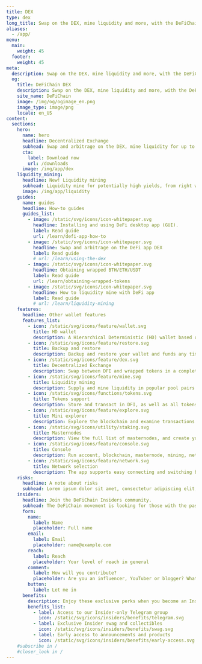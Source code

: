 ```yaml
---
title: DEX
type: dex
long_title: Swap on the DEX, mine liquidity and more, with the DeFiChain wallet app. Available for Windows, macOS and Linux.
aliases:
  - /app/
menu:
  main:
    weight: 45
  footer:
    weight: 45
meta:
  description: Swap on the DEX, mine liquidity and more, with the DeFiChain wallet app. Available for Windows, macOS and Linux.
  og:
    title: DeFiChain DEX
    description: Swap on the DEX, mine liquidity and more, with the DeFiChain wallet app. Available for Windows, macOS and Linux.
    site_name: DeFiChain
    image: /img/og/ogimage_en.png
    image_type: image/png
    locale: en_US
content:
  sections:
    hero:
      name: hero
      headline: Decentralized Exchange
      subhead: Swap and arbitrage on the DEX, mine liquidity for up to 100x high yields, and more, with the DeFiChain wallet app. Available for Windows, macOS and Linux.
      cta:
        label: Download now
        url: /downloads
      image: /img/app/dex
    liquidity_mining:
      headline: New! Liquidity mining
      subhead: Liquidity mine for potentially high yields, from right within the app. Supply liquidity to the ETH, BTC and USDT pool pairs to power the DEX, and earn fees and returns at high annual yields. Withdraw your liquidity at any time.
      image: /img/app/liquidity
    guides:
      name: guides
      headline: How-to guides
      guides_list:
        - image: /static/svg/icons/icon-whitepaper.svg
          headline: Installing and using DeFi desktop app (GUI).
          label: Read guide
          url: /learn/defi-app-how-to
        - image: /static/svg/icons/icon-whitepaper.svg
          headline: Swap and arbitrage on the DeFi app DEX
          label: Read guide
          # url: /learn/using-the-dex
        - image: /static/svg/icons/icon-whitepaper.svg
          headline: Obtaining wrapped BTH/ETH/USDT
          label: Read guide
          url: /learn/obtaining-wrapped-tokens
        - image: /static/svg/icons/icon-whitepaper.svg
          headline: How to liquidity mine with DeFi app
          label: Read guide
          # url: /learn/liquidity-mining
    features:
      headline: Other wallet features
      features_list:
        - icon: /static/svg/icons/feature/wallet.svg
          title: HD wallet
          description: A Hierarchical Deterministic (HD) wallet based on the leading BIP39 standard.
        - icon: /static/svg/icons/feature/restore.svg
          title: Backup and restore
          description: Backup and restore your wallet and funds any time with your 24-word seed phrase.
        - icon: /static/svg/icons/feature/dex.svg
          title: Decentralized Exchange
          description: Swap between DFI and wrapped tokens in a completely decentralized, exchange.
        - icon: /static/svg/icons/feature/mine.svg
          title: Liquidity mining
          description: Supply and mine liquidity in popular pool pairs for potentially high yields.
        - icon: /static/svg/icons/functions/tokens.svg
          title: Tokens support
          description: Store and transact in DFI, as well as all tokens in the DeFiChain ecosystem.
        - icon: /static/svg/icons/feature/explore.svg
          title: Mini explorer
          description: Explore the blockchain and examine transactions.
        - icon: /static/svg/icons/utility/staking.svg
          title: Masternodes
          description: View the full list of masternodes, and create your own masternodes.
        - icon: /static/svg/icons/feature/console.svg
          title: Console
          description: Run account, blockchain, masternode, mining, network, wallet commands, and more.
        - icon: /static/svg/icons/feature/network.svg
          title: Network selection
          description: The app supports easy connecting and switching between Mainnet and Testnet.
    risks:
      headline: A note about risks
      subhead: Lorem ipsum dolor sit amet, consectetur adipiscing elit, sed do eiusmod tempor incididunt ut labore et dolore magna aliqua. Ut enim ad minim veniam, quis nostrud exercitation ullamco laboris nisi ut aliquip ex ea commodo consequat.
    insiders:
      headline: Join the DeFiChain Insiders community.
      subhead: The DeFiChain movement is looking for those with the passion and reach to spread the movement — register below.
      form:
        name:
          label: Name
          placeholder: Full name
        email:
          label: Email
          placeholder: name@example.com
        reach:
          label: Reach
          placeholder: Your level of reach in general
        comment:
          label: How will you contribute?
          placeholder: Are you an influencer, YouTuber or blogger? What can you do for the movement, and what can the movement do for you? Tell us more.
        button:
          label: Let me in
      benefits:
        description: Enjoy these exclusive perks when you become an Insider.
        benefits_list:
          - label: Access to our Insider-only Telegram group
            icon: /static/svg/icons/insiders/benefits/telegram.svg
          - label: Exclusive Insider swag and collectibles
            icon: /static/svg/icons/insiders/benefits/swag.svg
          - label: Early access to announcements and products
            icon: /static/svg/icons/insiders/benefits/early-access.svg
    #subscribe in /
    #closer_look in /
---
```

